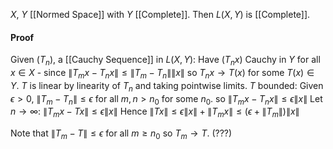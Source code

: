 $X$, $Y$ [[Normed Space]] with $Y$ [[Complete]]. 
Then $L(X,Y)$ is [[Complete]].
#### Proof
Given $(T_{n})$, a [[Cauchy Sequence]] in $L(X,Y)$:
Have $(T_{n}x)$ Cauchy in $Y$ for all $x\in X$ - since $\lVert T_{m}x-T_{n} x\rVert\leq \lVert T_{m}-T_{n} \rVert\lVert x \rVert$ so $T_{n}x\to T(x)$ for some $T(x)\in Y$.
$T$ is linear by linearity of $T_{n}$ and taking pointwise limits.
$T$ bounded: Given $\epsilon>0$, $\lVert T_{m}-T_{n} \rVert\leq \epsilon$ for all $m,n>n_{0}$ for some $n_{0}$.
so $\lVert T_{m}x-T_{n}x \rVert\leq \epsilon \lVert x \rVert$
Let $n\to \infty$: $\lVert T_{m}x-Tx \rVert\leq \epsilon\lVert x \rVert$
Hence $\lVert Tx \rVert\leq \epsilon \lVert x \rVert+\lVert T_{m}x \rVert\leq(\epsilon+\lVert T_{m} \rVert)\lVert x \rVert$

Note that $\lVert T_{m}-T \rVert\leq \epsilon$ for all $m\geq n_{0}$ so $T_{m}\to T$. (???)